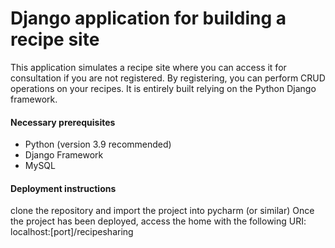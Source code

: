 # Django application for building a recipe site

This application simulates a recipe site where you can access it for consultation if you are not registered. By registering, you can perform CRUD operations on your recipes. It is entirely built relying on the Python Django framework.

#### Necessary prerequisites
- Python (version 3.9 recommended)
- Django Framework
- MySQL

#### Deployment instructions
clone the repository and import the project into pycharm (or similar)
Once the project has been deployed, access the home with the following URI: localhost:[port]/recipesharing
